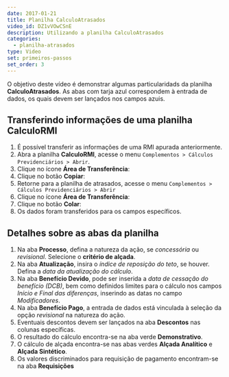 ```yaml
---
date: 2017-01-21
title: Planilha CalculoAtrasados
video_id: DZ1vVOwCSnE
description: Utilizando a planilha CalculoAtrasados
categories:
  - planilha-atrasados
type: Video
set: primeiros-passos
set_order: 3
---
```


O objetivo deste vídeo é demonstrar algumas particularidads da planilha **CalculoAtrasados**.
As abas com tarja azul correspondem à entrada de dados, os quais devem ser lançados nos campos azuis.

## Transferindo informações de uma planilha CalculoRMI
1. É possível transferir as informações de uma RMI apurada anteriormente.
1. Abra a planilha **CalculoRMI**, acesse o menu `Complementos > Cálculos Previdenciários > Abrir`.
1. Clique no ícone **Área de Transferência**: 
1. Clique no botão **Copiar**:
1. Retorne para a planilha de atrasados, acesse o menu `Complementos > Cálculos Previdenciários > Abrir`
1. Clique no ícone **Área de Transferência**:
1. Clique no botão **Colar**:
1. Os dados foram transferidos para os campos específicos.

## Detalhes sobre as abas da planilha

1. Na aba **Processo**, defina a natureza da ação, se *concessória* ou *revisional*. Selecione o **critério de alçada**.
1. Na aba **Atualização**, insira o *índice de reposição do teto*, se houver. Defina a *data da atualização do cálculo*.
1. Na aba **Benefício Devido**, pode ser inserida a *data de cessação do benefício (DCB)*, bem como definidos limites para o cálculo nos campos *Início e Final das diferenças*, inserindo as datas no campo *Modificadores*.
1. Na aba **Benefício Pago**, a entrada de dados está vinculada à seleção da opção *revisional* na natureza do ação.
1. Eventuais descontos devem ser lançados na aba **Descontos** nas colunas específicas.
1. O resultado do cálculo encontra-se na aba verde **Demonstrativo**.
1. O cálculo de alçada encontra-se nas abas verdes **Alçada Analítico** e **Alçada Sintético**.
1. Os valores discriminados para requisição de pagamento encontram-se na aba **Requisições**
